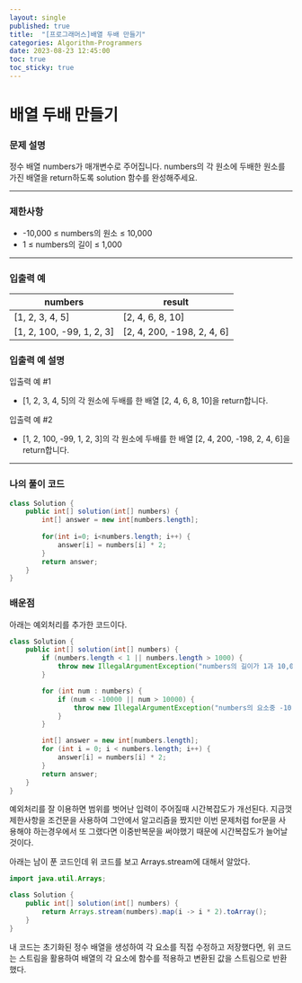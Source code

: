 ```yaml
---
layout: single
published: true
title:  "[프로그래머스]배열 두배 만들기"
categories: Algorithm-Programmers
date: 2023-08-23 12:45:00
toc: true
toc_sticky: true
---
```


# 배열 두배 만들기

### 문제 설명
정수 배열 numbers가 매개변수로 주어집니다. numbers의 각 원소에 두배한 원소를 가진 배열을 return하도록 solution 함수를 완성해주세요.

----------------

### 제한사항

* -10,000 ≤ numbers의 원소 ≤ 10,000
* 1 ≤ numbers의 길이 ≤ 1,000



----------------

### 입출력 예

|numbers    |result|
|---|---|
|[1, 2, 3, 4, 5]|[2, 4, 6, 8, 10]|
|[1, 2, 100, -99, 1, 2, 3]|[2, 4, 200, -198, 2, 4, 6]|


### 입출력 예 설명

입출력 예 #1
* [1, 2, 3, 4, 5]의 각 원소에 두배를 한 배열 [2, 4, 6, 8, 10]을 return합니다.
  
입출력 예 #2
* [1, 2, 100, -99, 1, 2, 3]의 각 원소에 두배를 한 배열 [2, 4, 200, -198, 2, 4, 6]을 return합니다.




----------------

### 나의 풀이 코드

```java
class Solution {
    public int[] solution(int[] numbers) {
        int[] answer = new int[numbers.length];
        
        for(int i=0; i<numbers.length; i++) {
            answer[i] = numbers[i] * 2;
        }
        return answer;
    }
}
```
### 배운점

<p>
아래는 예외처리를 추가한 코드이다.
</p>

```java
class Solution {
    public int[] solution(int[] numbers) {
        if (numbers.length < 1 || numbers.length > 1000) {
            throw new IllegalArgumentException("numbers의 길이가 1과 10,000사이의 범위를 넘습니다.");
        }

        for (int num : numbers) {
            if (num < -10000 || num > 10000) {
                throw new IllegalArgumentException("numbers의 요소중 -10,000에서 10,000사이의 범위를 넘습니다. ");
            }
        }

        int[] answer = new int[numbers.length];
        for (int i = 0; i < numbers.length; i++) {
            answer[i] = numbers[i] * 2;
        }
        return answer;
    }
}
```
<p>
예외처리를 잘 이용하면 범위를 벗어난 입력이 주어질때 시간복잡도가 개선된다.
지금껏 제한사항을 조건문을 사용하여 그안에서 알고리즘을 짰지만 이번 문제처럼 for문을 사용해야 하는경우에서 또 그랬다면 이중반복문을 써야했기 때문에 시간복잡도가 늘어날것이다.
</p>


<p>
아래는 남이 푼 코드인데 위 코드를 보고 Arrays.stream에 대해서 알았다.
</p>

```java
import java.util.Arrays;

class Solution {
    public int[] solution(int[] numbers) {
        return Arrays.stream(numbers).map(i -> i * 2).toArray();
    }
}

```

<p>
내 코드는 초기화된 정수 배열을 생성하여 각 요소를 직접 수정하고 저장했다면, 위 코드는 스트림을 활용하여 배열의 각 요소에 함수를 적용하고 변환된 값을 스트림으로 반환했다.
</p>

